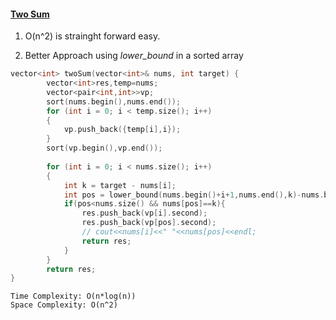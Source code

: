 #### [Two Sum](https://leetcode.com/problems/two-sum/)

1. O(n^2) is strainght forward easy.

2. Better Approach using *lower_bound* in a sorted array

```cpp
vector<int> twoSum(vector<int>& nums, int target) {
        vector<int>res,temp=nums;
        vector<pair<int,int>>vp;
        sort(nums.begin(),nums.end());
        for (int i = 0; i < temp.size(); i++)
        {
            vp.push_back({temp[i],i});
        }
        sort(vp.begin(),vp.end());
        
        for (int i = 0; i < nums.size(); i++)
        {
            int k = target - nums[i];
            int pos = lower_bound(nums.begin()+i+1,nums.end(),k)-nums.begin();
            if(pos<nums.size() && nums[pos]==k){
                res.push_back(vp[i].second);
                res.push_back(vp[pos].second);
                // cout<<nums[i]<<" "<<nums[pos]<<endl;
                return res;
            }
        }  
        return res;
}
```

```text
Time Complexity: O(n*log(n))
Space Complexity: O(n^2)
```
